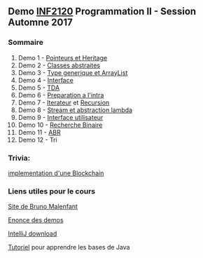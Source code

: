 ## Demo [INF2120](http://www.etudier.uqam.ca/cours?sigle=INF2120&p=7416) Programmation II - Session Automne 2017

### Sommaire

1. Demo 1 - [Pointeurs et Heritage](/demos/pointeurs-heritage)
2. Demo 2 - [Classes abstraites](/demos/classes-abstraites)
3. Demo 3 - [Type generique et ArrayList](/demos/typesgeneriques-arraylist)
4. Demo 4 - [Interface](/demos/interface)
5. Demo 5 - [TDA](/demos/TDA)
6. Demo 6 - [Preparation a l'intra](/demos/revisionIntra)
7. Demo 7 - [Iterateur](/demos/iterateur) et [Recursion](/demos/Recursion)
8. Demo 8 - [Stream et abstraction lambda](demos/stream)
9. Demo 9 - [Interface utilisateur](/demos/interfaceUtilisateur)
10. Demo 10 - [Recherche Binaire](/demos/rechercheBinaire)
11. Demo 11 - [ABR](/demos/arbres)
12. Demo 12 - Tri


### Trivia:

[implementation d'une Blockchain](/demos/stream/src/Trivia/blockchain)

### Liens utiles pour le cours

[Site de Bruno Malenfant](http://www.labunix.uqam.ca/~malenfant_b/inf2120/inf2120.html)

[Enonce des demos](http://www.labunix.uqam.ca/~malenfant_b/inf2120/demo15.pdf)

[IntelliJ download](https://www.jetbrains.com/idea/download)

[Tutoriel](https://openclassrooms.com/courses/apprenez-a-programmer-en-java) pour apprendre les bases de Java
